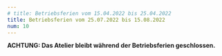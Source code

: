 ```yaml
---
# title: Betriebsferien vom 15.04.2022 bis 25.04.2022
title: Betriebsferien vom 25.07.2022 bis 15.08.2022
num: 10
---
```


__ACHTUNG: Das Atelier bleibt während der Betriebsferien geschlossen.__

